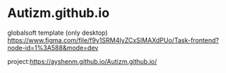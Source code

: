 # Autizm.github.io
globalsoft template (only desktop)
https://www.figma.com/file/f9y1SRM4IyZCxSIMAXdPUo/Task-frontend?node-id=1%3A588&mode=dev

project:https://ayshenm.github.io/Autizm.github.io/
